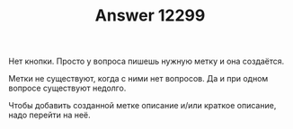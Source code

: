 ﻿---
title: "Answer 12299"
se.owner.user_id: 178988
se.owner.display_name: "Qwertiy"
se.owner.link: "https://ru.meta.stackoverflow.com/users/178988/qwertiy"
se.answer_id: 12299
se.question_id: 12298
se.post_type: answer
se.is_accepted: True
---
<p>Нет кнопки. Просто у вопроса пишешь нужную метку и она создаётся.</p>
<p>Метки не существуют, когда с ними нет вопросов. Да и при одном вопросе существуют недолго.</p>
<p>Чтобы добавить созданной метке описание и/или краткое описание, надо перейти на неё.</p>
